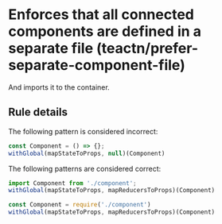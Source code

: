 #  Enforces that all connected components are defined in a separate file (teactn/prefer-separate-component-file)

And imports it to the container.

## Rule details

The following pattern is considered incorrect:

```js
const Component = () => {};
withGlobal(mapStateToProps, null)(Component)
```

The following patterns are considered correct:

```js
import Component from './component';
withGlobal(mapStateToProps, mapReducersToProps)(Component)
```

```js
const Component = require('./component')
withGlobal(mapStateToProps, mapReducersToProps)(Component)
```
